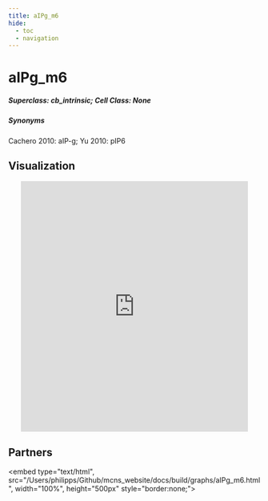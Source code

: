```yaml
---
title: aIPg_m6
hide:
  - toc
  - navigation
---
```


# aIPg_m6

##### Superclass: cb_intrinsic; Cell Class: None


##### Synonyms
Cachero 2010: aIP-g; Yu 2010: pIP6




## Visualization

<div style="text-align: center;">
    <iframe src="https://clio-ng.janelia.org/#!%7B%22crossSectionScale%22%3A%20103.42295137265677%2C%20%22dimensions%22%3A%20%7B%22x%22%3A%20%5B8e-09%2C%20%22m%22%5D%2C%20%22y%22%3A%20%5B8e-09%2C%20%22m%22%5D%2C%20%22z%22%3A%20%5B8e-09%2C%20%22m%22%5D%7D%2C%20%22layers%22%3A%20%5B%7B%22blend%22%3A%20%22default%22%2C%20%22name%22%3A%20%22em%22%2C%20%22shaderControls%22%3A%20%7B%7D%2C%20%22source%22%3A%20%7B%22enableDefaultSubsources%22%3A%20false%2C%20%22subsources%22%3A%20%7B%22default%22%3A%20true%7D%2C%20%22url%22%3A%20%22precomputed%3A//gs%3A//cns-full-clahe%22%7D%2C%20%22tab%22%3A%20%22source%22%2C%20%22type%22%3A%20%22image%22%7D%2C%20%7B%22name%22%3A%20%22maleCNS%22%2C%20%22segmentDefaultColor%22%3A%20%22%2300e9e7%22%2C%20%22segments%22%3A%20%5B%2215464%22%2C%20%2215990%22%2C%20%2216577%22%2C%20%2216665%22%2C%20%2216804%22%2C%20%2217805%22%2C%20%2274363%22%2C%20%22525455%22%5D%2C%20%22selectedAlpha%22%3A%200.14%2C%20%22source%22%3A%20%7B%22enableDefaultSubsources%22%3A%20false%2C%20%22subsources%22%3A%20%7B%22default%22%3A%20true%2C%20%22meshes%22%3A%20true%7D%2C%20%22url%22%3A%20%22dvid%3A//https%3A//emdata-mcns.janelia.org/b8a542/segmentation%3Fdvid-service%3Dhttps%3A//ngsupport-bmcp5imp6q-uk.a.run.app%22%7D%2C%20%22tab%22%3A%20%22source%22%2C%20%22toolBindings%22%3A%20%7B%22Q%22%3A%20%22selectSegments%22%7D%2C%20%22type%22%3A%20%22segmentation%22%7D%2C%20%7B%22name%22%3A%20%22female%20%28FlyWire%29%22%2C%20%22segmentDefaultColor%22%3A%20%22%23e511d0%22%2C%20%22segments%22%3A%20%5B%22720575940614081909%22%2C%20%22720575940638776227%22%2C%20%22720575940637281395%22%2C%20%22720575940633353327%22%2C%20%22720575940628599934%22%2C%20%22720575940637282675%22%2C%20%22720575940612938645%22%2C%20%22720575940628135675%22%2C%20%22720575940625855004%22%2C%20%22720575940625645128%22%2C%20%22720575940645931060%22%5D%2C%20%22selectedAlpha%22%3A%200.14%2C%20%22source%22%3A%20%22precomputed%3A//https%3A//flyem.mrc-lmb.cam.ac.uk/flyconnectome/flywire2mcns/783%22%2C%20%22tab%22%3A%20%22source%22%2C%20%22type%22%3A%20%22segmentation%22%7D%2C%20%7B%22colorSeed%22%3A%201336242844%2C%20%22meshSilhouetteRendering%22%3A%207%2C%20%22name%22%3A%20%22brain-neuropil-shell%22%2C%20%22pick%22%3A%20false%2C%20%22saturation%22%3A%200%2C%20%22segmentDefaultColor%22%3A%20%22%23ffffff%22%2C%20%22segments%22%3A%20%5B%221%22%2C%20%222%22%2C%20%223%22%5D%2C%20%22selectedAlpha%22%3A%200%2C%20%22source%22%3A%20%7B%22enableDefaultSubsources%22%3A%20false%2C%20%22subsources%22%3A%20%7B%22default%22%3A%20true%2C%20%22mesh%22%3A%20true%2C%20%22properties%22%3A%20true%7D%2C%20%22url%22%3A%20%22precomputed%3A//gs%3A//flyem-cns-roi-7c971aa681da83f9a074a1f0e8ef60f4/fullbrain-major-shells%22%7D%2C%20%22tab%22%3A%20%22rendering%22%2C%20%22type%22%3A%20%22segmentation%22%7D%2C%20%7B%22colorSeed%22%3A%201336242844%2C%20%22meshSilhouetteRendering%22%3A%207%2C%20%22name%22%3A%20%22vnc-neuropil-shell%22%2C%20%22pick%22%3A%20false%2C%20%22saturation%22%3A%200%2C%20%22segmentDefaultColor%22%3A%20%22%23ffffff%22%2C%20%22segments%22%3A%20%5B%221%22%5D%2C%20%22selectedAlpha%22%3A%200%2C%20%22source%22%3A%20%7B%22enableDefaultSubsources%22%3A%20false%2C%20%22subsources%22%3A%20%7B%22default%22%3A%20true%2C%20%22mesh%22%3A%20true%2C%20%22properties%22%3A%20true%7D%2C%20%22url%22%3A%20%22precomputed%3A//gs%3A//flyem-cns-roi-7c971aa681da83f9a074a1f0e8ef60f4/vnc-neuropil-shell%22%7D%2C%20%22tab%22%3A%20%22rendering%22%2C%20%22type%22%3A%20%22segmentation%22%7D%2C%20%7B%22meshSilhouetteRendering%22%3A%204%2C%20%22name%22%3A%20%22brain-neuropils%22%2C%20%22pick%22%3A%20false%2C%20%22segments%22%3A%20%5B%221%22%2C%20%2210%22%2C%20%2211%22%2C%20%2212%22%2C%20%2213%22%2C%20%2214%22%2C%20%2215%22%2C%20%2216%22%2C%20%2217%22%2C%20%2218%22%2C%20%2219%22%2C%20%222%22%2C%20%2220%22%2C%20%2221%22%2C%20%2222%22%2C%20%2223%22%2C%20%2224%22%2C%20%2225%22%2C%20%2226%22%2C%20%2227%22%2C%20%2228%22%2C%20%2229%22%2C%20%223%22%2C%20%2230%22%2C%20%2231%22%2C%20%2232%22%2C%20%2233%22%2C%20%2234%22%2C%20%2235%22%2C%20%2236%22%2C%20%2237%22%2C%20%2238%22%2C%20%2239%22%2C%20%224%22%2C%20%2240%22%2C%20%2241%22%2C%20%2242%22%2C%20%2243%22%2C%20%2244%22%2C%20%2245%22%2C%20%2246%22%2C%20%2247%22%2C%20%2248%22%2C%20%2249%22%2C%20%225%22%2C%20%2250%22%2C%20%2251%22%2C%20%2252%22%2C%20%2253%22%2C%20%2254%22%2C%20%2255%22%2C%20%2256%22%2C%20%2257%22%2C%20%2258%22%2C%20%2259%22%2C%20%226%22%2C%20%2260%22%2C%20%2261%22%2C%20%2262%22%2C%20%2263%22%2C%20%2264%22%2C%20%2265%22%2C%20%2266%22%2C%20%2267%22%2C%20%2268%22%2C%20%2269%22%2C%20%227%22%2C%20%2270%22%2C%20%2271%22%2C%20%2272%22%2C%20%2273%22%2C%20%2274%22%2C%20%2275%22%2C%20%2276%22%2C%20%2277%22%2C%20%2278%22%2C%20%2279%22%2C%20%228%22%2C%20%2280%22%2C%20%2281%22%2C%20%2282%22%2C%20%2283%22%2C%20%2284%22%2C%20%2285%22%2C%20%2286%22%2C%20%229%22%2C%20%2293%22%2C%20%2294%22%2C%20%2295%22%2C%20%2296%22%5D%2C%20%22selectedAlpha%22%3A%200%2C%20%22source%22%3A%20%7B%22enableDefaultSubsources%22%3A%20false%2C%20%22subsources%22%3A%20%7B%22default%22%3A%20true%2C%20%22mesh%22%3A%20true%2C%20%22properties%22%3A%20true%7D%2C%20%22url%22%3A%20%22precomputed%3A//gs%3A//flyem-cns-roi-7c971aa681da83f9a074a1f0e8ef60f4/fullbrain-roi-v3.10%22%7D%2C%20%22tab%22%3A%20%22segments%22%2C%20%22type%22%3A%20%22segmentation%22%2C%20%22visible%22%3A%20false%7D%2C%20%7B%22meshSilhouetteRendering%22%3A%204%2C%20%22name%22%3A%20%22vnc-neuropils%22%2C%20%22pick%22%3A%20false%2C%20%22segments%22%3A%20%5B%2210%22%2C%20%2211%22%2C%20%2212%22%2C%20%2213%22%2C%20%2214%22%2C%20%2215%22%2C%20%2216%22%2C%20%2217%22%2C%20%2218%22%2C%20%2219%22%2C%20%2220%22%2C%20%2221%22%2C%20%2222%22%2C%20%2223%22%2C%20%2224%22%2C%20%2225%22%2C%20%2226%22%2C%20%2227%22%2C%20%224%22%2C%20%225%22%2C%20%226%22%2C%20%227%22%2C%20%228%22%2C%20%229%22%5D%2C%20%22selectedAlpha%22%3A%200%2C%20%22source%22%3A%20%7B%22enableDefaultSubsources%22%3A%20false%2C%20%22subsources%22%3A%20%7B%22default%22%3A%20true%2C%20%22mesh%22%3A%20true%2C%20%22properties%22%3A%20true%7D%2C%20%22url%22%3A%20%22precomputed%3A//gs%3A//flyem-cns-roi-7c971aa681da83f9a074a1f0e8ef60f4/malecns-vnc-neuropil-roi-v0%22%7D%2C%20%22tab%22%3A%20%22segments%22%2C%20%22type%22%3A%20%22segmentation%22%2C%20%22visible%22%3A%20false%7D%2C%20%7B%22filterBySegmentation%22%3A%20%5B%22segments%22%5D%2C%20%22linkedSegmentationLayer%22%3A%20%7B%22segments%22%3A%20%22maleCNS%22%7D%2C%20%22name%22%3A%20%22synapses-v0.3.81%22%2C%20%22shader%22%3A%20%22%23uicontrol%20bool%20show_tbars%20checkbox%28default%3Dtrue%29%5Cn%23uicontrol%20bool%20show_psds%20checkbox%28default%3Dtrue%29%5Cn%23uicontrol%20float%20confidence_threshold%20slider%28min%3D0.0%2C%20max%3D1.0%2C%20step%3D0.1%2C%20default%3D0.5%29%5Cn%5Cn%23uicontrol%20float%20radius%20slider%28min%3D3%2C%20max%3D20%2C%20step%3D1%2C%20default%3D5%29%5Cn%23uicontrol%20float%20opacity%20slider%28min%3D0%2C%20max%3D1%2C%20step%3D0.1%2C%20default%3D1%29%5Cn%23uicontrol%20float%20opacity3D%20slider%28min%3D0%2C%20max%3D1%2C%20step%3D0.1%2C%20default%3D1%29%5Cn%23uicontrol%20vec3%20tbar_color%20color%28default%3D%5C%22%23FFFF00%5C%22%29%5Cn%23uicontrol%20vec3%20psd_color%20color%28default%3D%5C%22%23808080%5C%22%29%5Cn%5Cnvoid%20main%28%29%20%7B%5Cn%20%20if%20%28prop_confidence%28%29%20%3C%20confidence_threshold%29%20%7B%5Cn%20%20%20%20%20%20discard%3B%5Cn%20%20%7D%5Cn%5Cn%20%20setPointMarkerSize%28radius%29%3B%5Cn%20%20float%20final_opacity%20%3D%20PROJECTION_VIEW%20%3F%20opacity3D%20%3A%20opacity%3B%5Cn%20%20setPointMarkerBorderColor%28vec4%280%2C%200%2C%200%2C%20final_opacity%29%29%3B%5Cn%5Cn%20%20if%20%28prop_rendering_attribute%28%29%20%3D%3D%204%29%20%7B%5Cn%20%20%20%20if%20%28%21show_tbars%29%5Cn%20%20%20%20%20%20discard%3B%5Cn%20%20%20%20setColor%28vec4%28tbar_color%2C%20final_opacity%29%29%3B%5Cn%20%20%7D%20else%20if%20%28prop_rendering_attribute%28%29%20%3D%3D%205%29%20%7B%5Cn%20%20%20%20if%20%28%21show_psds%29%5Cn%20%20%20%20%20%20discard%3B%5Cn%20%20%20%20setColor%28vec4%28psd_color%2C%20final_opacity%29%29%3B%5Cn%20%20%7D%20else%20%7B%5Cn%20%20%20%20setColor%28vec4%28defaultColor%28%29%2C%20final_opacity%29%29%3B%5Cn%20%20%7D%5Cn%7D%5Cn%22%2C%20%22source%22%3A%20%22dvid%3A//https%3A//emdata-mcns.janelia.org/b8a542/synapses%22%2C%20%22tab%22%3A%20%22rendering%22%2C%20%22type%22%3A%20%22annotation%22%2C%20%22visible%22%3A%20false%7D%5D%2C%20%22layout%22%3A%20%223d%22%2C%20%22position%22%3A%20%5B49318.5%2C%2027318.5%2C%2031583.5%5D%2C%20%22projectionScale%22%3A%2059240.674328068664%2C%20%22selectedLayer%22%3A%20%7B%22layer%22%3A%20%22female%20%28FlyWire%29%22%7D%2C%20%22showAxisLines%22%3A%20false%2C%20%22showSlices%22%3A%20false%2C%20%22title%22%3A%20%22CNS-v0.3.81%22%7D" width="90%" height="500px" style="border:none;"></iframe>
</div>

## Partners

<embed type="text/html", src="/Users/philipps/Github/mcns_website/docs/build/graphs/aIPg_m6.html", width="100%", height="500px" style="border:none;"></embed>


